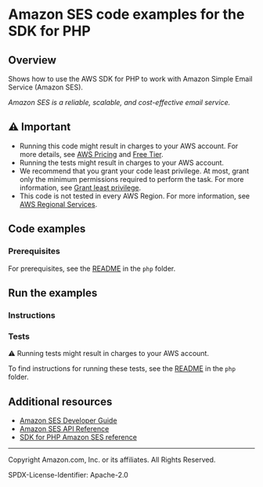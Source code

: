 # Amazon SES code examples for the SDK for PHP

## Overview

Shows how to use the AWS SDK for PHP to work with Amazon Simple Email Service (Amazon SES).

<!--custom.overview.start-->
<!--custom.overview.end-->

_Amazon SES is a reliable, scalable, and cost-effective email service._

## ⚠ Important

* Running this code might result in charges to your AWS account. For more details, see [AWS Pricing](https://aws.amazon.com/pricing/?aws-products-pricing.sort-by=item.additionalFields.productNameLowercase&aws-products-pricing.sort-order=asc&awsf.Free%20Tier%20Type=*all&awsf.tech-category=*all) and [Free Tier](https://aws.amazon.com/free/?all-free-tier.sort-by=item.additionalFields.SortRank&all-free-tier.sort-order=asc&awsf.Free%20Tier%20Types=*all&awsf.Free%20Tier%20Categories=*all).
* Running the tests might result in charges to your AWS account.
* We recommend that you grant your code least privilege. At most, grant only the minimum permissions required to perform the task. For more information, see [Grant least privilege](https://docs.aws.amazon.com/IAM/latest/UserGuide/best-practices.html#grant-least-privilege).
* This code is not tested in every AWS Region. For more information, see [AWS Regional Services](https://aws.amazon.com/about-aws/global-infrastructure/regional-product-services).

<!--custom.important.start-->
<!--custom.important.end-->

## Code examples

### Prerequisites

For prerequisites, see the [README](../../README.md#Prerequisites) in the `php` folder.


<!--custom.prerequisites.start-->
<!--custom.prerequisites.end-->

<!--custom.examples.start-->
<!--custom.examples.end-->

## Run the examples

### Instructions


<!--custom.instructions.start-->
<!--custom.instructions.end-->



### Tests

⚠ Running tests might result in charges to your AWS account.


To find instructions for running these tests, see the [README](../../README.md#Tests)
in the `php` folder.



<!--custom.tests.start-->
<!--custom.tests.end-->

## Additional resources

- [Amazon SES Developer Guide](https://docs.aws.amazon.com/ses/latest/dg/Welcome.html)
- [Amazon SES API Reference](https://docs.aws.amazon.com/ses/latest/APIReference/Welcome.html)
- [SDK for PHP Amazon SES reference](https://docs.aws.amazon.com/aws-sdk-php/v3/api/namespace-Aws.Ses.html)

<!--custom.resources.start-->
<!--custom.resources.end-->

---

Copyright Amazon.com, Inc. or its affiliates. All Rights Reserved.

SPDX-License-Identifier: Apache-2.0